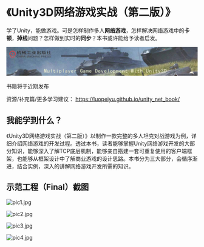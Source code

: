 # 《Unity3D网络游戏实战（第二版）》

学了Unity，能做游戏。可是怎样制作多人**网络游戏**，怎样解决网络游戏中的**卡顿**，**掉线**问题？怎样做到实时的**同步**？本书或许能给予读者启发。

![封面](docs/img/banner.jpg)

书籍将于近期发布

资源/补充篇/更多学习建议：
https://luopeiyu.github.io/unity_net_book/


## 我能学到什么？

《Unity3D网络游戏实战（第二版）》以制作一款完整的多人坦克对战游戏为例，详细介绍网络游戏的开发过程。透过本书，读者能够掌握Unity网络游戏开发的大部分知识，能够深入了解TCP底层机制，能够亲自搭建一套可重复使用的客户端框架，也能够从框架设计中了解商业游戏的设计思路。本书分为三大部分，会循序渐进，结合实例，深入的讲解网络游戏开发所需的知识。

## 示范工程（Final）截图

![pic1.jpg]({{site.baseurl}}/docs/img/pic1.jpg)

![pic2.jpg]({{site.baseurl}}/docs/img/pic2.jpg)

![pic3.jpg]({{site.baseurl}}/docs/img/pic3.jpg)

![pic4.jpg]({{site.baseurl}}/docs/img/pic4.jpg)



